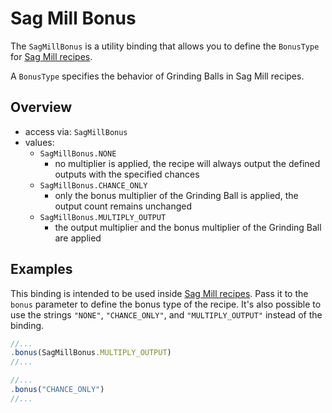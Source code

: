# Sag Mill Bonus

The `SagMillBonus` is a utility binding that allows you to define the `BonusType` for [Sag Mill recipes](../machine/sagmill.md).

A `BonusType` specifies the behavior of Grinding Balls in Sag Mill recipes.

## Overview

-   access via: `SagMillBonus`
-   values:
    -   `SagMillBonus.NONE`
        -   no multiplier is applied, the recipe will always output the defined outputs with the specified chances
    -   `SagMillBonus.CHANCE_ONLY`
        -   only the bonus multiplier of the Grinding Ball is applied, the output count remains unchanged
    -   `SagMillBonus.MULTIPLY_OUTPUT`
        -   the output multiplier and the bonus multiplier of the Grinding Ball are applied

## Examples

This binding is intended to be used inside [Sag Mill recipes](../machine/sagmill.md). Pass it to the `bonus` parameter to define the bonus type of the recipe.
It's also possible to use the strings `"NONE"`, `"CHANCE_ONLY"`, and `"MULTIPLY_OUTPUT"` instead of the binding.

```js
//...
.bonus(SagMillBonus.MULTIPLY_OUTPUT)
//...

//...
.bonus("CHANCE_ONLY")
//...
```
